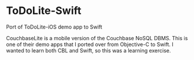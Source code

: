 ToDoLite-Swift
==============

Port of ToDoLite-iOS demo app to Swift

CouchbaseLite is a mobile version of the Couchbase NoSQL DBMS. This is one of their demo apps that I ported over
from Objective-C to Swift. I wanted to learn both CBL and Swift, so this was a learning exercise.
